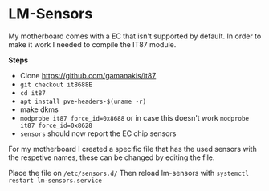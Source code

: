 # LM-Sensors

My motherboard comes with a EC that isn't supported by default. In order to make it work I needed to compile the IT87 module.

**Steps**
- Clone https://github.com/gamanakis/it87
- `git checkout it8688E`
- `cd it87`
- `apt install pve-headers-$(uname -r)`
- make dkms
- `modprobe it87 force_id=0x8688` or in case this doesn't work `modprobe it87 force_id=0x8628`
- `sensors` should now report the EC chip sensors

For my motherboard I created a specific file that has the used sensors with the respetive names, these can be changed by editing the file.

Place the file on `/etc/sensors.d/`
Then reload lm-sensors with `systemctl restart lm-sensors.service`
